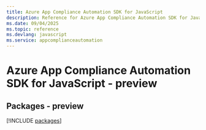 ```yaml
---
title: Azure App Compliance Automation SDK for JavaScript
description: Reference for Azure App Compliance Automation SDK for JavaScript
ms.date: 09/04/2025
ms.topic: reference
ms.devlang: javascript
ms.service: appcomplianceautomation
---
```

# Azure App Compliance Automation SDK for JavaScript - preview
## Packages - preview
[!INCLUDE [packages](app-compliance-automation-index.md)]